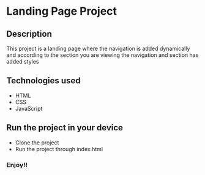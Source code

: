 # Landing Page Project

## Description

This project is a landing page where the navigation is added dynamically and according to the section you are viewing the navigation and section has added styles

## Technologies used

-   HTML
-   CSS
-   JavaScript

## Run the project in your device

-   Clone the project
-   Run the project through index.html

### Enjoy!!
